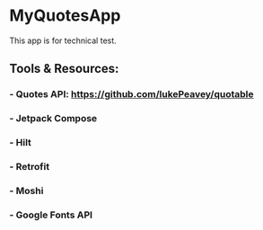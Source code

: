 # MyQuotesApp
This app is for technical test.

## Tools & Resources:
### - Quotes API: https://github.com/lukePeavey/quotable
### - Jetpack Compose
### - Hilt
### - Retrofit
### - Moshi
### - Google Fonts API
